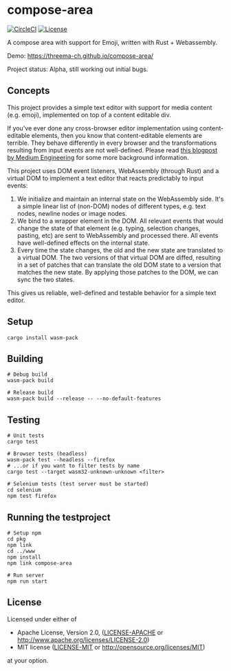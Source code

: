 # compose-area

[![CircleCI][circle-ci-badge]][circle-ci]
[![License][license-badge]][license]

A compose area with support for Emoji, written with Rust + Webassembly.

Demo: https://threema-ch.github.io/compose-area/

Project status: Alpha, still working out initial bugs.


## Concepts

This project provides a simple text editor with support for media content (e.g.
emoji), implemented on top of a content editable div.

If you've ever done any cross-browser editor implementation using
content-editable elements, then you know that content-editable elements are
terrible. They behave differently in every browser and the transformations
resulting from input events are not well-defined. Please read [this blogpost by
Medium Engineering](https://medium.engineering/why-contenteditable-is-terrible-122d8a40e480)
for some more background information.

This project uses DOM event listeners, WebAssembly (through Rust) and a virtual
DOM to implement a text editor that reacts predictably to input events:

 1. We initialize and maintain an internal state on the WebAssembly side. It's
    a simple linear list of (non-DOM) nodes of different types, e.g. text
    nodes, newline nodes or image nodes.
 2. We bind to a wrapper element in the DOM. All relevant events that would
    change the state of that element (e.g. typing, selection changes, pasting,
    etc) are sent to WebAssembly and processed there. All events have
    well-defined effects on the internal state.
 3. Every time the state changes, the old and the new state are translated to a
    virtual DOM. The two versions of that virtual DOM are diffed, resulting in
    a set of patches that can translate the old DOM state to a version that
    matches the new state. By applying those patches to the DOM, we can sync
    the two states.

This gives us reliable, well-defined and testable behavior for a simple text
editor.


## Setup

    cargo install wasm-pack


## Building

    # Debug build
    wasm-pack build

    # Release build
    wasm-pack build --release -- --no-default-features


## Testing

    # Unit tests
    cargo test

    # Browser tests (headless)
    wasm-pack test --headless --firefox
    # ...or if you want to filter tests by name
    cargo test --target wasm32-unknown-unknown <filter>

    # Selenium tests (test server must be started)
    cd selenium
    npm test firefox


## Running the testproject

    # Setup npm
    cd pkg
    npm link
    cd ../www
    npm install
    npm link compose-area 

    # Run server
    npm run start


## License

Licensed under either of

 * Apache License, Version 2.0, ([LICENSE-APACHE](LICENSE-APACHE) or
   http://www.apache.org/licenses/LICENSE-2.0)
 * MIT license ([LICENSE-MIT](LICENSE-MIT) or
   http://opensource.org/licenses/MIT)

at your option.


<!-- Badges -->
[circle-ci]: https://circleci.com/gh/threema-ch/compose-area/tree/master
[circle-ci-badge]: https://circleci.com/gh/threema-ch/compose-area/tree/master.svg?style=shield
[license]: https://github.com/threema-ch/compose-area#license
[license-badge]: https://img.shields.io/badge/License-Apache%202.0%20%2f%20MIT-blue.svg
